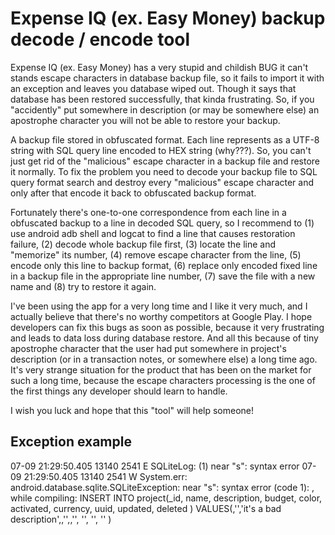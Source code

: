 # Expense IQ (ex. Easy Money) backup decode / encode tool

Expense IQ (ex. Easy Money) has a very stupid and childish BUG it can't stands escape characters in database backup file, so it fails to import it with an exception and leaves you database wiped out. Though it says that database has been restored successfully, that kinda frustrating. So,  if you "accidently" put somewhere in description (or may be somewhere else) an apostrophe character you will not be able to restore your backup.

A backup file stored in obfuscated format. Each line represents as a UTF-8 string with SQL query line encoded to HEX string (why???).
So, you can't just get rid of the "malicious" escape character in a backup file and restore it normally. To fix the problem you need to decode your backup file to SQL query format search and destroy every "malicious" escape character and only after that encode it back to obfuscated backup format.

Fortunately there's one-to-one correspondence from each line in a obfuscated backup to a line in decoded SQL query, so I recommend to (1) use android adb shell and logcat to find a line that causes restoration failure, (2) decode whole backup file first, (3) locate the line and "memorize" its number, (4) remove escape character from the line, (5) encode only this line to backup format, (6) replace only encoded fixed line in a backup file in the appropriate line number, (7) save the file with a new name and (8) try to restore it again.

I've been using the app for a very long time and I like it very much, and I actually believe that there's no worthy competitors at Google Play. I hope developers can fix this bugs as soon as possible, because it very frustrating and leads to data loss during database restore. And all this because of tiny apostrophe character that the user had put somewhere in project's description (or in a transaction notes, or somewhere else) a long time ago. It's very strange situation for the product that has been on the market for such a long time, because the escape characters processing is the one of the first things any developer should learn to handle.

I wish you luck and hope that this "tool" will help someone!

## Exception example
07-09 21:29:50.405 13140  2541 E SQLiteLog: (1) near "s": syntax error
07-09 21:29:50.405 13140  2541 W System.err: android.database.sqlite.SQLiteException: near "s": syntax error (code 1): , while compiling: INSERT INTO project(_id, name, description, budget, color, activated, currency, uuid, updated, deleted ) VALUES(<id>,'<name>','it's a bad description',<budget>,'<color>',<activated>,'<currency>', '<uuid>', '<updated>', '<deleted>' )

